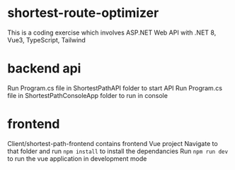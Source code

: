 # shortest-route-optimizer
This is a coding exercise which involves ASP.NET Web API with .NET 8, Vue3, TypeScript, Tailwind

# backend api
Run Program.cs file in ShortestPathAPI folder to start API
Run Program.cs file in ShortestPathConsoleApp folder to run in console

# frontend
Client/shortest-path-frontend contains frontend Vue project
Navigate to that folder and run `npm install` to install the dependancies
Run `npm run dev` to run the vue application in development mode
